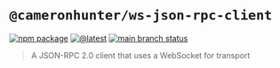 # `@cameronhunter/ws-json-rpc-client`

[![npm package](https://img.shields.io/npm/v/%40cameronhunter/ws-json-rpc-client?logo=npm)](https://www.npmjs.com/package/@cameronhunter/ws-json-rpc-client)
[![@latest](https://img.shields.io/github/actions/workflow/status/cameronhunter/ws-json-rpc-client/latest.yml?logo=npm&label=%40latest)](https://github.com/cameronhunter/ws-json-rpc-client/actions/workflows/latest.yml)
[![main branch status](https://img.shields.io/github/actions/workflow/status/cameronhunter/ws-json-rpc-client/main.yml?logo=github&label=main)](https://github.com/cameronhunter/ws-json-rpc-client/actions/workflows/main.yml)

> A JSON-RPC 2.0 client that uses a WebSocket for transport
